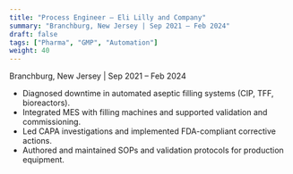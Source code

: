 ```yaml
---
title: "Process Engineer – Eli Lilly and Company"
summary: "Branchburg, New Jersey | Sep 2021 – Feb 2024"
draft: false
tags: ["Pharma", "GMP", "Automation"]
weight: 40
---
```


Branchburg, New Jersey | Sep 2021 – Feb 2024

- Diagnosed downtime in automated aseptic filling systems (CIP, TFF, bioreactors).
- Integrated MES with filling machines and supported validation and commissioning.
- Led CAPA investigations and implemented FDA-compliant corrective actions.
- Authored and maintained SOPs and validation protocols for production equipment.